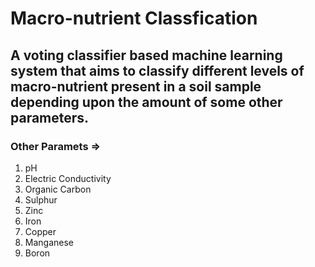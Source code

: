 # Macro-nutrient Classfication

## A voting classifier based machine learning system that aims to classify different levels of macro-nutrient present in a soil sample depending upon the amount of some other parameters.

### Other Paramets =>

1. pH
2. Electric Conductivity
3. Organic Carbon
4. Sulphur
5. Zinc
6. Iron
7. Copper
8. Manganese
9. Boron